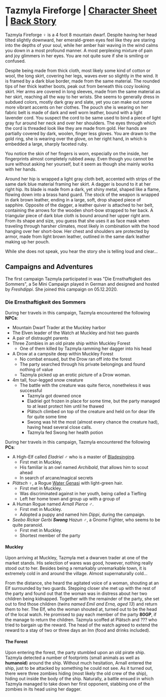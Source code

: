 # Tazmyla Fireforge | [Character Sheet](https://ddb.ac/characters/39827951/QKQpOt) | [Back Story](back_stories/tazmyla_fireforge.md)

Tazmyla Fireforge ♀️ is a 4 foot 8 mountain dwarf.
Despite having her head tilted slightly downward, her emerald-green eyes feel like they are staring into the depths of your soul, while her amber hair waving in the wind calms you down in a most profound manner.
A most perplexing mixture of pain and joy glimmers in her eyes.
You are not quite sure if she is smiling or confused.

Despite being made from thick cloth, most likely some kind of cotton or wool, the long skirt, covering her legs, waves ever so slightly in the wind.
It is framed by a dark blue border, made from the same material.
The rounded tips of her thick leather boots, peak out from beneath this cozy looking skirt.
Her arms are covered in long sleeves, made from the same material as her skirt, reaching all the way to her wrists.
She seems to generally dress in subdued colors, mostly dark gray and slate, yet you can make out some more vibrant accents on her clothes.
The pouch she is wearing on her fabric belt is made of dark and well worn leather, bound with a light lavender cord.
You suspect the cord to be same used to bind a piece of light gray fur around her neck and over her shoulders.
The eyes through which the cord is threaded look like they are made from gold.
Her hands are partially covered by dark, woolen, finger less gloves.
You are drawn to the gold ring, she is wearing over the glove, on her right hand, in which is embedded a large, sharply faceted ruby.

You notice the skin of her fingers is worn, especially on the inside, her fingerprints almost completely rubbed away.
Even though you cannot be sure without asking her yourself, but it seem as though she mainly works with her hands.

Around her hip is wrapped a light gray cloth belt, accented with strips of the same dark blue material framing her skirt.
A dagger is bound to it at her right hip.
Its blade is made from a dark, yet shiny metal, shaped like a flame, flowing down into a brass hand guard.
The stock of the weapon is wrapped in dark brown leather, ending in a large, soft, drop shaped piece of sapphire.
Opposite of the dagger, a leather quiver is attached to her belt, containing the arrows for the wooden short-bow strapped to her back.
A triangular piece of dark blue cloth is bound around her upper right arm.
From its shape and size, you guess that she uses it as face mask when traveling through harsher climates, most likely in combination with the hood hanging over her short-bow.
Her chest and shoulders are protected by armor, made from light brown leather, outlined in the same dark leather making up her pouch.

While she does not speak, you hear the story she is telling loud and clear...

## Campaigns and Adventures
 
The first campaign Tazmyla participated in was "Die Ernsthaftigkeit des Sommers", a 5e Mini Campaign played in German and designed and hosted by *Freshdippi*.
She joined this campaign on 05.12.2020.

### Die Ernsthaftigkeit des Sommers

During her travels in this campaign, Tazmyla encountered the following **NPCs**:

* Mountain Dwarf Trader at the Muckley harbor
* The Elven leader of the Watch at Muckley and hist two guards
* A pair of distraught parents 
* Three Zombies in an old pirate ship within Muckley Forest
  * One of them killed by Tazmyla ramming her dagger into his head
* A Drow at a campsite deep within Muckley Forest
  * No combat ensued, but the Drow ran off into the forest
  * The party searched through his private belongings and found nothing of value
  * Tazmyla picked up an erotic picture of a Drow woman.
* 4m tall, four-legged snow creature
  * The battle with the creature was quite fierce, nonetheless it was successful
    * Tazmyla got downed once
    * Eladriel got frozen in place for some time, but the party managed to at least protect him until he thawed
    * Plätsch climbed on top of the creature and held on for dear life for quite some time
    * Swong was hit the most (almost every chance the creature had), having head several close calls.
    * Tazmyla fed Swong her health potion

During her travels in this campaign, Tazmyla encountered the following **PCs**:

* A High-Elf called *Eladriel* ♂️ who is a master of [Bladesinging](https://www.dndbeyond.com/classes/wizard#Bladesinging).
  * First met in Muckley.
  * His familiar is an owl named *Archibald*, that allows him to scout ahead
  * In search of arcane/magical secrets
* *Plätsch* ♀️, a Rogue [Water Genasi](https://www.dndbeyond.com/races/genasi#WaterGenasi) with light-green hair.
  * First met in Muckley.
  * Was discriminated against in her youth, being called a Tiefling
  * Left her home town and group up with a group of 
* A Human Rogue named *Arnall Pierce* ♂️.
  * First met in Muckley.
  * Adopted a puppy and named him *Dippi*, during the campaign.
* *Seebo Rickar Gerbi **Swong** Hazun* ♂️, a Gnome Fighter, who seems to be quite paranoid.
  * First met in Muckley.
  * Shortest member of the party

#### Muckley

Upon arriving at Muckley, Tazmyla met a dwarven trader at one of the market stands.
His selection of wares was good, however, nothing really stood out to her.
Besides being a remarkably unremarkable town, it is extremely cold in and around the village.
Almost supernaturally cold...

From the distance, she heard the agitated voice of a woman, shouting at an Elf surrounded by two guards.
Stepping closer she met up with the rest of the party and found out that the woman was in distress about her two children being kidnapped.
Together with the remainder of the party, she set out to find those children (*twins named Emil and Erna, aged 13*) and return them to her.
The Elf, who the woman shouted at, turned out to be the head of the local watch.
He promised to pay each member of the party **80GP**, if the manage to return the children.
Tazmyla scoffed at Plätsch and ??? who tried to bargain up the reward.
The head of the watch agreed to extend the reward to a stay of two or three days an Inn (food and drinks included).

#### The Forest 

Upon entering the forest, the party stumbled upon an old pirate ship.
Tazmyla detected a number of footprints (small animals as well as **humanoid**) around the ship.
Without much hesitation, Arnall entered the ship, just to be attacked by something he could not see.
As it turned out, there were three zombies hiding (most likely the old crew of the ship), hiding out inside the body of the ship.
Naturally, a battle ensued in which Tazmyla managed to take down her first opponent, stabbing one of the zombies in its head using her dagger.